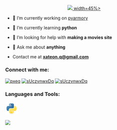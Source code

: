 <!-- <p align=center><img width=90% src="banner.gif"></img></p> -->
<p align=center>
  <a href="https://discord.com/users/1009282496246054962"><img src="https://lanyard.cnrad.dev/api/1009282496246054962" <embed idleMessage=:yourmessage> width=45%></a>
</p>

- 🔭 I’m currently working on [pyarmory](https://pyarmory.com)

- 🌱 I’m currently learning **python**

- 🤝 I’m looking for help with **making a movies site**

- 💬 Ask me about **anything**

- Contact me at **xateon.q@gmail.com**

<h3 align="left">Connect with me:</h3>
<p align="left">
<a href="https://instagram.com/pxeq" target="blank"><img align="center" src="https://raw.githubusercontent.com/rahuldkjain/github-profile-readme-generator/master/src/images/icons/Social/instagram.svg" alt="pxeq" height="30" width="40" /></a>
<a href="https://discord.gg/sUczvnwxDq" target="blank"><img align="center" src="https://raw.githubusercontent.com/rahuldkjain/github-profile-readme-generator/master/src/images/icons/Social/discord.svg" alt="sUczvnwxDq" height="30" width="40" /></a>
<a href="https://t.me/kekzu" target="blank"><img align="center" src="https://upload.wikimedia.org/wikipedia/commons/thumb/8/83/Telegram_2019_Logo.svg/182px-Telegram_2019_Logo.svg.png" alt="sUczvnwxDq" height="30" width="40" /></a>
</p>

<h3 align="left">Languages and Tools:</h3>
<p align="left"> <a href="https://www.python.org" target="_blank" rel="noreferrer"> <img src="https://raw.githubusercontent.com/devicons/devicon/master/icons/python/python-original.svg" alt="python" width="40" height="40"/> </a> </p>



![](https://raw.githubusercontent.com/Sutil/Sutil/2b2fad3bf54522bb30c8c170591fc68ff51b69e6/github-contribution-grid-snake2.svg)
